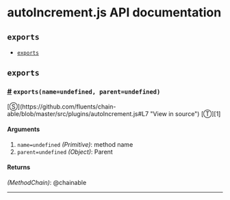 # autoIncrement.js API documentation

<!-- div class="toc-container" -->

<!-- div -->

## `exports`
* <a href="#exports">`exports`</a>

<!-- /div -->

<!-- /div -->

<!-- div class="doc-container" -->

<!-- div -->

## `exports`

<!-- div -->

<h3 id="exports"><a href="#exports">#</a>&nbsp;<code>exports(name=undefined, parent=undefined)</code></h3>
[&#x24C8;](https://github.com/fluents/chain-able/blob/master/src/plugins/autoIncrement.js#L7 "View in source") [&#x24C9;][1]



#### Arguments
1. `name=undefined` *(Primitive)*: method name
2. `parent=undefined` *(Object)*: Parent

#### Returns
*(MethodChain)*: @chainable

---

<!-- /div -->

<!-- /div -->

<!-- /div -->

 [1]: #exports "Jump back to the TOC."
